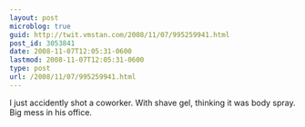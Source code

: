 ```yaml
---
layout: post
microblog: true
guid: http://twit.vmstan.com/2008/11/07/995259941.html
post_id: 3053841
date: 2008-11-07T12:05:31-0600
lastmod: 2008-11-07T12:05:31-0600
type: post
url: /2008/11/07/995259941.html
---
```

I just accidently shot a coworker. With shave gel, thinking it was body spray. Big mess in his office.
